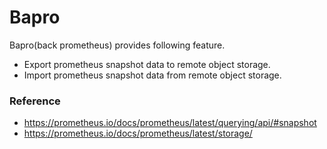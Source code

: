 # Bapro
Bapro(back prometheus) provides following feature.
- Export prometheus snapshot data to remote object storage.
- Import prometheus snapshot data from remote object storage.

### Reference

- https://prometheus.io/docs/prometheus/latest/querying/api/#snapshot
- https://prometheus.io/docs/prometheus/latest/storage/
